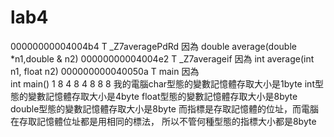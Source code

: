 # lab4
00000000004004b4 T _Z7averagePdRd
因為
      double average(double *n1,double & n2)
00000000004004e2 T _Z7averageif
因為
      int average(int n1, float n2)
000000000040050a T main
因為  
     int main()
1 8
4 8
4 8
8 8
我的電腦char型態的變數記憶體存取大小是1byte
        int型態的變數記憶體存取大小是4byte
        float型態的變數記憶體存取大小是8byte
        double型態的變數記憶體存取大小是8byte
        而指標是存取記憶體的位址，而電腦在存取記憶體位址都是用相同的標法，
        所以不管何種型態的指標大小都是8byte
